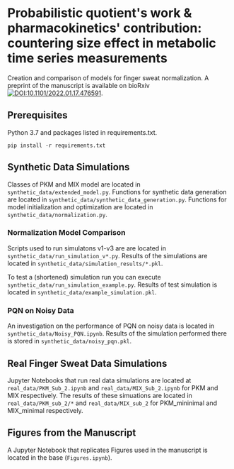 # Probabilistic quotient's work \& pharmacokinetics' contribution: countering size effect in metabolic time series measurements

Creation and comparison of models for finger sweat normalization. A preprint of the manuscript is available on bioRxiv [![DOI:10.1101/2022.01.17.476591](https://zenodo.org/badge/DOI/10.1007/978-3-319-76207-4_15.svg)](https://doi.org/10.1101/2022.01.17.476591).

## Prerequisites
Python 3.7 and packages listed in requirements.txt.
```
pip install -r requirements.txt
```

## Synthetic Data Simulations
Classes of PKM and MIX model are located in ```synthetic_data/extended_model.py```.
Functions for synthetic data generation are located in ```synthetic_data/synthetic_data_generation.py```.
Functions for model initialization and optimization are located in ```synthetic_data/normalization.py```.

### Normalization Model Comparison
Scripts used to run simulatons v1-v3 are are located in ```synthetic_data/run_simulation_v*.py```.
Results of the simulations are located in ```synthetic_data/simulation_results/*.pkl```.

To test a (shortened) simulation run you can execute ```synthetic_data/run_simulation_example.py```.
Results of test simulation is located in ```synthetic_data/example_simulation.pkl```.

### PQN on Noisy Data
An investigation on the performance of PQN on noisy data is located in ```synthetic_data/Noisy_PQN.ipynb```.
Results of the simulation performed there is stored in ```synthetic_data/noisy_pqn.pkl```.

## Real Finger Sweat Data Simulations

Jupyter Notebooks that run real data simulations are located at ```real_data/PKM_Sub_2.ipynb``` and ```real_data/MIX_Sub_2.ipynb``` for PKM and MIX respectively. 
The results of these simuations are located in ```real_data/PKM_sub_2/*``` and ```real_data/MIX_sub_2``` for PKM_mininimal and MIX_minimal respectively.

##  Figures from the Manuscript
A Jupyter Notebook that replicates Figures used in the manuscript is located in the base (```Figures.ipynb```).

